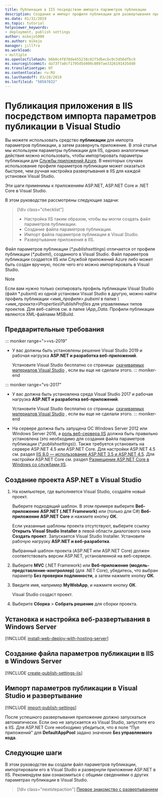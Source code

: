 ```yaml
---
title: Публикация в IIS посредством импорта параметров публикации
description: Создание и импорт профиля публикации для развертывания приложения из Visual Studio в IIS
ms.date: 01/31/2019
ms.topic: tutorial
helpviewer_keywords:
- deployment, publish settings
author: mikejo5000
ms.author: mikejo
manager: jillfra
ms.workload:
- multiple
ms.openlocfilehash: b6b0c4f870de455238c02f5dbecbc0c5d56dfbc9
ms.sourcegitcommit: da73f7a0cf1795d5d400c0897ae3326191435dd0
ms.translationtype: HT
ms.contentlocale: ru-RU
ms.lasthandoff: 03/28/2019
ms.locfileid: "58567832"
---
```

# <a name="publish-an-application-to-iis-by-importing-publish-settings-in-visual-studio"></a>Публикация приложения в IIS посредством импорта параметров публикации в Visual Studio

Вы можете использовать средство **публикации** для импорта параметров публикации, а затем развернуть приложение. В этой статье мы используем параметры публикации для IIS, однако аналогичные действия можно использовать, чтобы импортировать параметры публикации для [Службы приложений Azure](../deployment/tutorial-import-publish-settings-azure.md). В некоторых случаях использование профиля параметров публикации может оказаться быстрее, чем ручная настройка развертывания в IIS для каждой установки Visual Studio.

Эти шаги применимы к приложениям ASP.NET, ASP.NET Core и .NET Core в Visual Studio.

В этом руководстве рассмотрены следующие задачи:

> [!div class="checklist"]
> * Настройка IIS таким образом, чтобы вы могли создать файл параметров публикации.
> * Создание файла параметров публикации.
> * Импорт файла параметров публикации в Visual Studio.
> * Развертывание приложения в IIS.

Файл параметров публикации (*\*.publishsettings*) отличается от профиля публикации (*\*.pubxml*), созданного в Visual Studio. Файл параметров публикации создается IIS или Службой приложений Azure либо может быть создан вручную, после чего его можно импортировать в Visual Studio.

> [!NOTE]
> Если вам нужно только скопировать профиль публикации Visual Studio (файл \*.pubxml) из одной установки Visual Studio в другую, можно найти профиль публикации *\<имя_профиля\>.pubxml* в папке *\\<имя_проекта\>\Properties\PublishProfiles* для управляемых типов проектов. Для веб-сайтов см. в папке *\App_Data*. Профили публикации являются XML-файлами MSBuild.

## <a name="prerequisites"></a>Предварительные требования

::: moniker range=">=vs-2019"

* У вас должны быть установлены решение Visual Studio 2019 и рабочая нагрузка **ASP.NET и разработка веб-приложений**.

    Установите Visual Studio бесплатно со страницы  [скачиваемых материалов Visual Studio](https://visualstudio.microsoft.com/downloads/) , если вы еще не сделали этого.
::: moniker-end

::: moniker range="vs-2017"

* У вас должна быть установлена среда Visual Studio 2017 и рабочая нагрузка **ASP.NET и разработка веб-приложений**.

    Установите Visual Studio бесплатно со страницы  [скачиваемых материалов Visual Studio](https://visualstudio.microsoft.com/downloads/) , если вы еще не сделали этого.
::: moniker-end

* На сервере должна быть запущена ОС Windows Server 2012 или Windows Server 2016, а [роль веб-сервера IIS](/iis/get-started/whats-new-in-iis-8/iis-80-using-aspnet-35-and-aspnet-45) должна быть правильно установлена (это необходимо для создания файла параметров публикации (*\*.publishsettings*)). Также требуется установить на сервере ASP.NET 4.5 или ASP.NET Core. Для настройки ASP.NET 4.5 см. раздел [IIS 8.0 — использование ASP.NET 3.5 и ASP.NET 4.5](/iis/get-started/whats-new-in-iis-8/iis-80-using-aspnet-35-and-aspnet-45). Для настройки ASP.NET Core см. раздел [Размещение ASP.NET Core в Windows со службами IIS](/aspnet/core/publishing/iis?tabs=aspnetcore2x#iis-configuration).

## <a name="create-a-new-aspnet-project-in-visual-studio"></a>Создание проекта ASP.NET в Visual Studio

1. На компьютере, где выполняется Visual Studio, создайте новый проект.

    Выберите подходящий шаблон. В этом примере выберите **Веб-приложение ASP.NET (.NET Framework)** или (только для C#) **Веб-приложение ASP.NET Core** и нажмите кнопку **ОК**.

    Если указанные шаблоны проекта отсутствуют, выберите ссылку **Открыть Visual Studio Installer** в левой области диалогового окна **Создать проект**. Запускается Visual Studio Installer. Установите рабочую нагрузку **ASP.NET и веб-разработка**.

    Выбранный шаблон проекта (ASP.NET или ASP.NET Core) должен соответствовать версии ASP.NET, установленной на веб-сервере.

1. Выберите **MVC** (.NET Framework) или **Веб-приложение (модель-представление-контроллер)** (для .NET Core), убедитесь, что выбран параметр **Без проверки подлинности**, а затем нажмите кнопку **ОК**.

1. Введите имя, например **MyWebApp**, и нажмите кнопку **ОК**.

    Visual Studio создаст проект.

1. Выберите **Сборка** > **Собрать решение** для сборки проекта.

## <a name="install-and-configure-web-deploy-on-windows-server"></a>Установка и настройка веб-развертывания в Windows Server

[!INCLUDE [install-web-deploy-with-hosting-server](../deployment/includes/install-web-deploy-with-hosting-server.md)]

## <a name="create-the-publish-settings-file-in-iis-on-windows-server"></a>Создание файла параметров публикации в IIS в Windows Server

[!INCLUDE [create-publish-settings-iis](../deployment/includes/create-publish-settings-iis.md)]

## <a name="import-the-publish-settings-in-visual-studio-and-deploy"></a>Импорт параметров публикации в Visual Studio и развертывание

[!INCLUDE [import-publish-settings](../deployment/includes/import-publish-settings-vs.md)]

После успешного развертывания приложение должно запускаться автоматически. Если оно не запускается из Visual Studio, запустите его в IIS. Для ASP.NET Core необходимо убедиться, что в поле "Пул приложений" для **DefaultAppPool** задано значение **Без управляемого кода**.

## <a name="next-steps"></a>Следующие шаги

В этом руководстве вы создали файл параметров публикации, импортировали его в Visual Studio и развернули приложение ASP.NET в IIS. Рекомендуем вам ознакомиться с общими сведениями о других параметрах публикации в Visual Studio.

> [!div class="nextstepaction"]
> [Первое знакомство с развертыванием](../deployment/deploying-applications-services-and-components.md)
